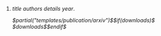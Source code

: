 1. $title$ $authors$ *$details$* $year$.
   <p class="download"><i class="icon-download-alt icon-large"/>$partial("templates/publication/arxiv")$$if(downloads)$ $downloads$$endif$
   </p>
